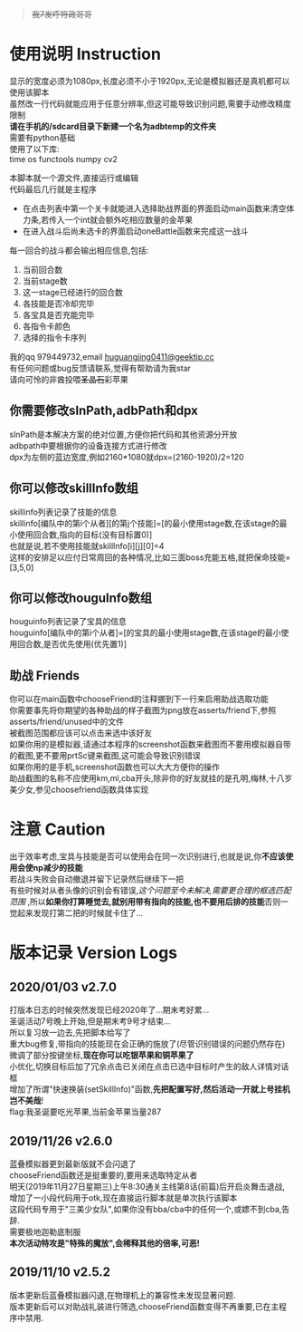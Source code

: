> <del>我7发呼符政哥哥</del>
# 使用说明 Instruction
显示的宽度必须为1080px,长度必须不小于1920px,无论是模拟器还是真机都可以使用该脚本  
虽然改一行代码就能应用于任意分辨率,但这可能导致识别问题,需要手动修改精度限制  
**请在手机的/sdcard目录下新建一个名为adbtemp的文件夹**  
需要有python基础  
使用了以下库:  
time os functools numpy cv2  

本脚本就一个源文件,直接运行或编辑  
代码最后几行就是主程序  
+ 在点击列表中第一个关卡就能进入选择助战界面的界面启动main函数来清空体力条,若传入一个int就会额外吃相应数量的金苹果  
+ 在进入战斗后尚未选卡的界面启动oneBattle函数来完成这一战斗  

每一回合的战斗都会输出相应信息,包括:  
1. 当前回合数  
2. 当前stage数  
3. 这一stage已经进行的回合数  
4. 各技能是否冷却完毕  
5. 各宝具是否充能完毕  
6. 各指令卡颜色  
7. 选择的指令卡序列  

我的qq 979449732,email huguangjing0411@geektip.cc  
有任何问题或bug反馈请联系,觉得有帮助请为我star  
请向可怜的非酋投喂<del>圣晶石</del>彩苹果  
## 你需要修改slnPath,adbPath和dpx  
slnPath是本解决方案的绝对位置,方便你把代码和其他资源分开放  
adbpath中要根据你的设备连接方式进行修改  
dpx为左侧的蓝边宽度,例如2160*1080就dpx=(2160-1920)/2=120  
## 你可以修改skillInfo数组
skillinfo列表记录了技能的信息  
skillinfo[编队中的第i个从者][的第j个技能]=[的最小使用stage数,在该stage的最小使用回合数,指向的目标(没有目标置0)]  
也就是说,若不使用技能就skillInfo[i][j][0]=4  
这样的安排足以应付日常周回的各种情况,比如三面boss充能五格,就把保命技能=[3,5,0]  
## 你可以修改houguInfo数组
houguinfo列表记录了宝具的信息  
houguinfo[编队中的第i个从者]=[的宝具的最小使用stage数,在该stage的最小使用回合数,是否优先使用(优先置1)]  
## 助战 Friends
你可以在main函数中chooseFriend的注释挪到下一行来启用助战选取功能  
你需要事先将你期望的各种助战的样子截图为png放在asserts/friend下,参照asserts/friend/unused中的文件  
被截图范围都应该可以点击来选中该好友  
如果你用的是模拟器,请通过本程序的screenshot函数来截图而不要用模拟器自带的截图,更不要用prtSc键来截图,这可能会导致识别错误  
如果你用的是手机,screenshot函数也可以大大方便你的操作  
助战截图的名称不应使用km,ml,cba开头,除非你的好友就挂的是孔明,梅林,十八岁美少女,参见choosefriend函数具体实现  
# 注意 Caution
出于效率考虑,宝具与技能是否可以使用会在同一次识别进行,也就是说,你**不应该使用会使np减少的技能**  
若战斗失败会自动撤退并留下记录然后继续下一把  
有些时候对从者头像的识别会有错误,*这个问题至今未解决,需要更合理的框选匹配范围* ,所以**如果你打算睡觉去,就别用带有指向的技能,也不要用后排的技能**否则一觉起来发现打第二把的时候就卡住了...
# 版本记录 Version Logs
## 2020/01/03 v2.7.0
打版本日志的时候突然发现已经2020年了...期末考好累...  
圣诞活动7号晚上开始,但是期末考9号才结束...  
所以复习放一边去,先把脚本给写了  
重大bug修复,带指向的技能现在会正确的施放了(尽管识别错误的问题仍然存在)  
微调了部分按键坐标,**现在你可以吃银苹果和铜苹果了**  
小优化,切换目标后加了冗余点击已关闭在点击已选中目标时产生的敌人详情对话框  
增加了所谓"快速换装(setSkillInfo)"函数,**先把配置写好,然后活动一开就上号挂机岂不美哉**!  
flag:我圣诞要吃光苹果,当前金苹果当量287  
## 2019/11/26 v2.6.0
蓝叠模拟器更到最新版就不会闪退了  
chooseFriend函数还是挺重要的,要用来选取特定从者  
明天(2019年11月27日星期三)上午8:30通关主线第8话(前篇)后开启炎舞击退战,
增加了一小段代码用于otk,现在直接运行脚本就是单次执行该脚本  
这段代码专用于"三美少女队",如果你没有bba/cba中的任何一个,或嫖不到cba,告辞.  
需要极地迦勒底制服  
**本次活动特攻是"特殊的魔放",会稀释其他的倍率,可恶!**  
## 2019/11/10 v2.5.2
版本更新后蓝叠模拟器闪退,在物理机上的兼容性未发现显著问题.  
版本更新后可以对助战礼装进行筛选,chooseFriend函数变得不再重要,已在主程序中禁用.
